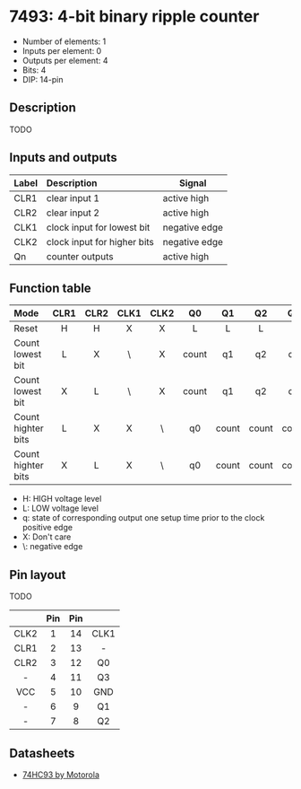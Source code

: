 # 7493: 4-bit binary ripple counter

- Number of elements: 1
- Inputs per element: 0
- Outputs per element: 4
- Bits: 4
- DIP: 14-pin

## Description

TODO

## Inputs and outputs

| Label | Description                 | Signal        |
|:----- |:--------------------------- | ------------- |
| CLR1  | clear input 1               | active high   |
| CLR2  | clear input 2               | active high   |
| CLK1  | clock input for lowest bit  | negative edge |
| CLK2  | clock input for higher bits | negative edge |
| Qn    | counter outputs             | active high   |

## Function table

| Mode               | CLR1 | CLR2 | CLK1 | CLK2 |  Q0   |  Q1   |  Q2   |  Q3   |
|:------------------ |:----:|:----:|:----:|:----:|:-----:|:-----:|:-----:|:-----:|
| Reset              |  H   |  H   |  X   |  X   |   L   |   L   |   L   |   L   |
| Count lowest bit   |  L   |  X   |  \\  |  X   | count |  q1   |  q2   |  q3   |
| Count lowest bit   |  X   |  L   |  \\  |  X   | count |  q1   |  q2   |  q3   |
| Count highter bits |  L   |  X   |  X   |  \\  |  q0   | count | count | count |
| Count highter bits |  X   |  L   |  X   |  \\  |  q0   | count | count | count |

- H: HIGH voltage level
- L: LOW voltage level
- q: state of corresponding output one setup time prior to the clock positive edge
- X: Don't care
- \\: negative edge

## Pin layout

TODO

|      | Pin | Pin |      |
|:----:|:---:|:---:|:----:|
| CLK2 |   1 |  14 | CLK1 |
| CLR1 |   2 |  13 | -    |
| CLR2 |   3 |  12 | Q0   |
| -    |   4 |  11 | Q3   |
| VCC  |   5 |  10 | GND  |
| -    |   6 |   9 | Q1   |
| -    |   7 |   8 | Q2   |

## Datasheets

- [74HC93 by Motorola](http://pdf.datasheetcatalog.com/datasheet/motorola/SN54LS92J.pdf)
